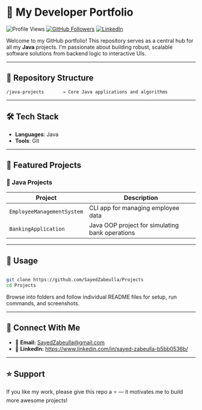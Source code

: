 # 🚀 My Developer Portfolio

![Profile Views](https://komarev.com/ghpvc/?username=SayedZabeulla&label=Profile%20views&color=0e75b6&style=flat)
[![GitHub Followers](https://img.shields.io/github/followers/SayedZabeulla?label=Follow&style=social)](https://github.com/SayedZabeulla)
[![LinkedIn](https://img.shields.io/badge/LinkedIn-blue?logo=linkedin&style=social)](https://www.linkedin.com/in/sayed-zabeulla-b5bb0536b/)

Welcome to my GitHub portfolio! This repository serves as a central hub for all my **Java** projects. I’m passionate about building robust, scalable software solutions from backend logic to interactive UIs.

---

## 📂 Repository Structure

```
/java-projects       → Core Java applications and algorithms  
```

---

## 🛠️ Tech Stack

- **Languages**: Java
- **Tools**: Git

---

## 📘 Featured Projects

### 🔸 Java Projects
| Project                     | Description                                    |
|----------------------------|------------------------------------------------|
| `EmployeeManagementSystem` | CLI app for managing employee data             |
| `BankingApplication`       | Java OOP project for simulating bank operations|

---

## 📌 Usage

```bash

git clone https://github.com/SayedZabeulla/Projects
cd Projects

```

Browse into folders and follow individual README files for setup, run commands, and screenshots.

---

## 🤝 Connect With Me

- 📧 **Email:** SayedZabeulla@gmail.com  
- 🔗 **LinkedIn:** https://www.linkedin.com/in/sayed-zabeulla-b5bb0536b/  

---

## ⭐ Support

If you like my work, please give this repo a ⭐ — it motivates me to build more awesome projects!